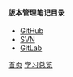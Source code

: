 #### 版本管理笔记目录

* [GitHub](../GitHub/github.md)
* [SVN](201905001.md)
* [GitLab](20201120.md)


[首页](../../README.md)  [学习总览](../../introduction/studyCatalogList.md)
